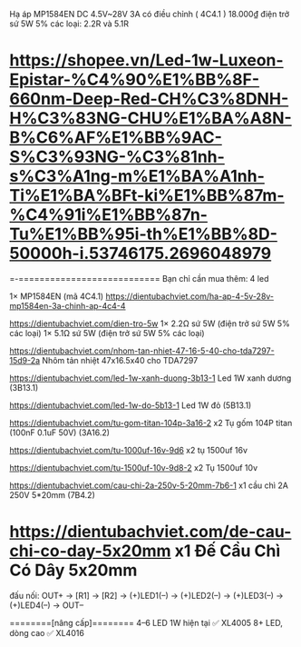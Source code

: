 Hạ áp MP1584EN DC 4.5V~28V 3A có điều chỉnh ( 4C4.1 )
18.000₫
điện trở sứ 5W 5% các loại: 2.2R và 5.1R

# https://shopee.vn/Led-1w-Luxeon-Epistar-%C4%90%E1%BB%8F-660nm-Deep-Red-CH%C3%8DNH-H%C3%83NG-CHU%E1%BA%A8N-B%C6%AF%E1%BB%9AC-S%C3%93NG-%C3%81nh-s%C3%A1ng-m%E1%BA%A1nh-Ti%E1%BA%BFt-ki%E1%BB%87m-%C4%91i%E1%BB%87n-Tu%E1%BB%95i-th%E1%BB%8D-50000h-i.53746175.2696048979

=-===========================
Bạn chỉ cần mua thêm: 4 led

1× MP1584EN (mã 4C4.1)
https://dientubachviet.com/ha-ap-4-5v-28v-mp1584en-3a-chinh-ap-4c4-4

https://dientubachviet.com/dien-tro-5w
1× 2.2Ω sứ 5W (điện trở sứ 5W 5% các loại)
1× 5.1Ω sứ 5W (điện trở sứ 5W 5% các loại)

https://dientubachviet.com/nhom-tan-nhiet-47-16-5-40-cho-tda7297-15d9-2a
Nhôm tản nhiệt 47x16.5x40 cho TDA7297

https://dientubachviet.com/led-1w-xanh-duong-3b13-1
Led 1W xanh dương (3B13.1)

https://dientubachviet.com/led-1w-do-5b13-1
Led 1W đỏ (5B13.1)

https://dientubachviet.com/tu-gom-titan-104p-3a16-2
x2 Tụ gốm 104P titan (100nF 0.1uF 50V) (3A16.2)

https://dientubachviet.com/tu-1000uf-16v-9d6
x2 tụ 1500uf 16v

https://dientubachviet.com/tu-1500uf-10v-9d8-2
x2 Tụ 1500uf 10v

https://dientubachviet.com/cau-chi-2a-250v-5-20mm-7b6-1
x1 cầu chì 2A 250V 5\*20mm (7B4.2)

https://dientubachviet.com/de-cau-chi-co-day-5x20mm
x1 Đế Cầu Chì Có Dây 5x20mm
=======
đấu nối:
OUT+ → [R1] → [R2] → (+)LED1(–) → (+)LED2(–) → (+)LED3(–) → (+)LED4(–) → OUT–

========[nâng cấp]========
4–6 LED 1W hiện tại ✅ XL4005
8+ LED, dòng cao ✅ XL4016
